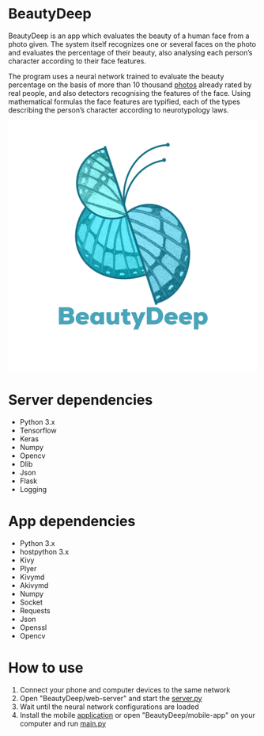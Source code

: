 # BeautyDeep

BeautyDeep is an app which evaluates the beauty of a human face from a photo given. The system itself recognizes one or several faces on the photo and evaluates the percentage of their beauty, also analysing each person’s character according to their face features. 

The program uses a neural network trained to evaluate the beauty percentage on the basis of more than 10 thousand [photos](https://github.com/HCIILAB/SCUT-FBP5500-Database-Release) already rated by real people, and also detectors recognising the features of the face. Using mathematical formulas the face features are typified, each of the types describing the person’s character according to neurotypology laws.

![alt text](https://github.com/Defaultin/BeautyDeep/blob/master/mobile-app/images/logo-bg.png "BeautyDeep")

# Server dependencies

* Python 3.x
* Tensorflow
* Keras
* Numpy
* Opencv
* Dlib
* Json
* Flask
* Logging

# App dependencies

* Python 3.x
* hostpython 3.x
* Kivy
* Plyer
* Kivymd
* Akivymd
* Numpy
* Socket
* Requests
* Json
* Openssl
* Opencv

# How to use

1. Connect your phone and computer devices to the same network
2. Open "BeautyDeep/web-server" and start the [server.py](https://github.com/Defaultin/BeautyDeep/blob/master/web-server/server.py)
3. Wait until the neural network configurations are loaded
4. Install the mobile [application](https://drive.google.com/uc?export=download&id=1W6_wr7gvIHK6yud1tDzUHIYLGwO01PiA) or open "BeautyDeep/mobile-app" on your computer and run [main.py](https://github.com/Defaultin/BeautyDeep/blob/master/mobile-app/main.py)